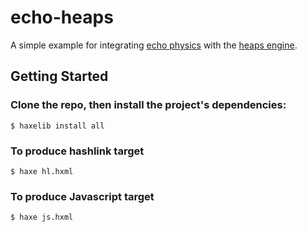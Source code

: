 # echo-heaps

A simple example for integrating [echo physics](https://austineast.dev/echo/) with the [heaps engine](https://heaps.io).

## Getting Started

### Clone the repo, then install the project's dependencies:
```
$ haxelib install all 
```

### To produce hashlink target
```
$ haxe hl.hxml
```

### To produce Javascript target
```
$ haxe js.hxml 
```
